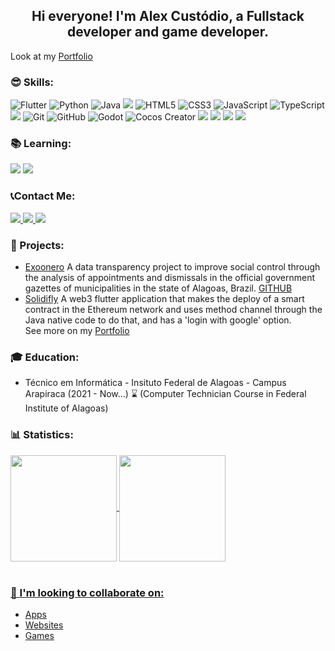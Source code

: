 <h2 align="center">
Hi everyone! I'm Alex Custódio, a Fullstack developer and game developer.

</h2>

Look at my [Portfolio](https://alexcustodio.vercel.app)

<h3>😎 Skills:</h3>
  
<div>

![Flutter](https://img.shields.io/badge/Flutter-20232A?style=for-the-badge&logo=FLUTTER&logoColor=61DAFB)
![Python](https://img.shields.io/badge/python-%230095D5.svg?&style=for-the-badge&logo=python&logoColor=white)
![Java](https://img.shields.io/badge/Java-F74141?style=for-the-badge&logo=Java)
![](https://img.shields.io/badge/React-191920?style=for-the-badge&logoColor=61DBFB&logo=React)
![HTML5](https://img.shields.io/badge/html5%20-%23E34F26.svg?&style=for-the-badge&logo=html5&logoColor=white)
![CSS3](https://img.shields.io/badge/css3%20-%231572B6.svg?&style=for-the-badge&logo=css3&logoColor=white)
![JavaScript](https://img.shields.io/badge/JavaScript-F7DF1E?style=for-the-badge&logo=javascript&logoColor=black)
![TypeScript](https://img.shields.io/badge/TypeScript-007ACC?style=for-the-badge&logo=typescript&logoColor=white)
![](https://img.shields.io/badge/Docker-228fe1?&style=for-the-badge&logo=docker&logoColor=ffffff)
![Git](https://img.shields.io/badge/git%20-%23F05033.svg?&style=for-the-badge&logo=git&logoColor=white&Color=c95410)
![GitHub](https://img.shields.io/badge/github%20-%23121011.svg?&style=for-the-badge&logo=github&logoColor=white&color=283238)
![Godot](https://img.shields.io/badge/Godot-20232A?style=for-the-badge&logo=godot-engine&logoColor=61DAFB)
![Cocos Creator](https://img.shields.io/badge/Cocos_Creator-92928f?style=for-the-badge&logo=Cocos)
![](https://img.shields.io/badge/MySQL-1D4A65?style=for-the-badge&logoColor=white&logo=MySQL)
![](https://img.shields.io/badge/C%23-239120?logoWidth=30&style=for-the-badge)
![](https://img.shields.io/badge/Quarkus-4490e4?&style=for-the-badge&logo=quarkus&logoColor=f15953)
![](https://img.shields.io/badge/Unity-4490e5?&style=for-the-badge&logo=unity&logoColor=white)

<h3>📚 Learning:</h3>  
  

![](https://img.shields.io/badge/Firebase-039BE5?style=for-the-badge&logoColor=FFCC31&logo=Firebase)
![](https://img.shields.io/badge/Kotlin-191920?style=for-the-badge&logoColor=9400D31&logo=Kotlin)
</div>

### 📞Contact Me:
</p>
<a href="mailto:alex.cstd.contato@gmail.com" alt="Gmail">
  <img src="https://img.shields.io/badge/alex.cstd.contato@gmail.com-F74141?style=for-the-badge&logoColor=white&logo=gmail&link=mailto:alex.cstd.contato@gmail.com"/>
</a>
<a href="https://www.linkedin.com/in/alex-cust%C3%B3dio-74a24b249/">
  <img src="https://img.shields.io/badge/Alex%20Custódio-0e76a8?style=for-the-badge&logo=Linkedin&link=https://www.linkedin.com/in/alex-cust%C3%B3dio-74a24b249/"/>
</a>
<a href="https://www.instagram.com/_alexcustodio/">
  <img src="https://img.shields.io/badge/@_alexcustodio-ebebeb?style=for-the-badge&logo=Instagram&link=https://www.instagram.com/_alexcustodio/"/>
</a>
<br>

### 🚀 Projects:
- [Exoonero](https://exoonero.org/) A data transparency project to improve social control through the analysis of appointments and dismissals in the official government gazettes of municipalities in the state of Alagoas, Brazil. [GITHUB](https://github.com/exoonero/extrator)
- [Solidifly](https://github.com/alex-custodio/Solidifly) A web3 flutter application that makes the deploy of a smart contract in the Ethereum network and uses method channel through the Java native code to do that, and has a 'login with google' option.<br>
See more on my [Portfolio](https://alexcustodio.vercel.app)

### 🎓 Education:
- Técnico em Informática - Insituto Federal de Alagoas - Campus Arapiraca (2021 - Now...) ⌛ (Computer Technician Course in Federal Institute of Alagoas)

<h3>📊 Statistics:</h3>
 <div>
  <a href="https://github.com/alex-custodio">
  <img align = "center" height="170em" src="https://github-readme-stats.vercel.app/api?username=alex-custodio&show_icons=true&theme=github_dark&include_all_commits=true&count_private=true"/>
  <img align = "center" height="170em" src="https://github-readme-stats.vercel.app/api/top-langs/?username=alex-custodio&layout=compact&langs_count=7&hide=html,css,swift&theme=github_dark"/></br></br>

### 👯 I'm looking to collaborate on: 
- Apps
- Websites
- Games

